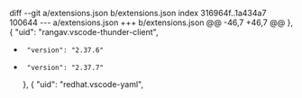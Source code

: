 diff --git a/extensions.json b/extensions.json
index 316964f..1a434a7 100644
--- a/extensions.json
+++ b/extensions.json
@@ -46,7 +46,7 @@
     },
     {
       "uid": "rangav.vscode-thunder-client",
-      "version": "2.37.6"
+      "version": "2.37.7"
     },
     {
       "uid": "redhat.vscode-yaml",

